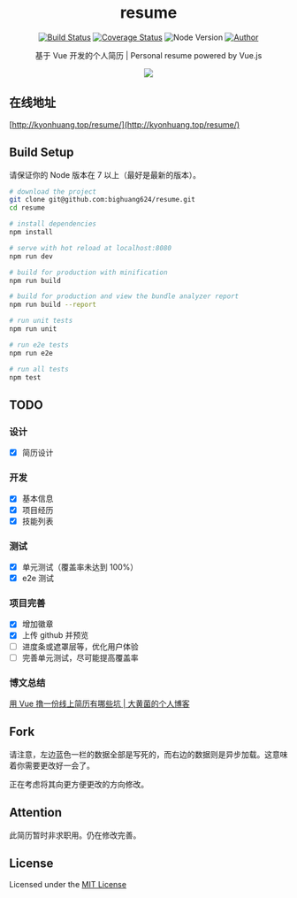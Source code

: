 <h1 align="center">resume</h1>

<p align="center">
<a href="https://travis-ci.org/bighuang624/resume"><img src="https://travis-ci.org/bighuang624/resume.svg?branch=master" alt="Build Status"></a>
<a href="https://coveralls.io/github/bighuang624/resume?branch=master"><img src="https://coveralls.io/repos/github/bighuang624/resume/badge.svg?branch=master" alt="Coverage Status"></a>
<a><img src="https://img.shields.io/badge/node-%3E%3D7-lightgrey.svg" alt="Node Version"></a>
<a href="http://kyonhuang.top"><img src="https://img.shields.io/badge/%E4%BD%9C%E8%80%85-KyonHuang-7AD6FD.svg" alt="Author"></a>
</p>

<p align="center">基于 Vue 开发的个人简历 | Personal resume powered by Vue.js</p>

<p align="center">
<img src="http://upload-images.jianshu.io/upload_images/2702529-51798f42f7ce3982.png?imageMogr2/auto-orient/strip%7CimageView2/2/w/1240">
</p>

## 在线地址

[http://kyonhuang.top/resume/](http://kyonhuang.top/resume/)

## Build Setup

请保证你的 Node 版本在 7 以上（最好是最新的版本）。

``` bash
# download the project
git clone git@github.com:bighuang624/resume.git
cd resume

# install dependencies
npm install

# serve with hot reload at localhost:8080
npm run dev

# build for production with minification
npm run build

# build for production and view the bundle analyzer report
npm run build --report

# run unit tests
npm run unit

# run e2e tests
npm run e2e

# run all tests
npm test
```

## TODO

### 设计

- [x] 简历设计

### 开发

- [x] 基本信息
- [x] 项目经历
- [x] 技能列表

### 测试

- [x] 单元测试（覆盖率未达到 100%）
- [x] e2e 测试

### 项目完善

- [x] 增加徽章
- [x] 上传 github 并预览
- [ ] 进度条或遮罩层等，优化用户体验
- [ ] 完善单元测试，尽可能提高覆盖率

### 博文总结

[用 Vue 撸一份线上简历有哪些坑 | 大黄菌的个人博客](http://kyonhuang.top/make-a-resume/)

## Fork

请注意，左边蓝色一栏的数据全部是写死的，而右边的数据则是异步加载。这意味着你需要更改好一会了。

正在考虑将其向更方便更改的方向修改。

## Attention

此简历暂时非求职用。仍在修改完善。

## License

Licensed under the [MIT License](https://github.com/bighuang624/resume/blob/master/LICENSE)
